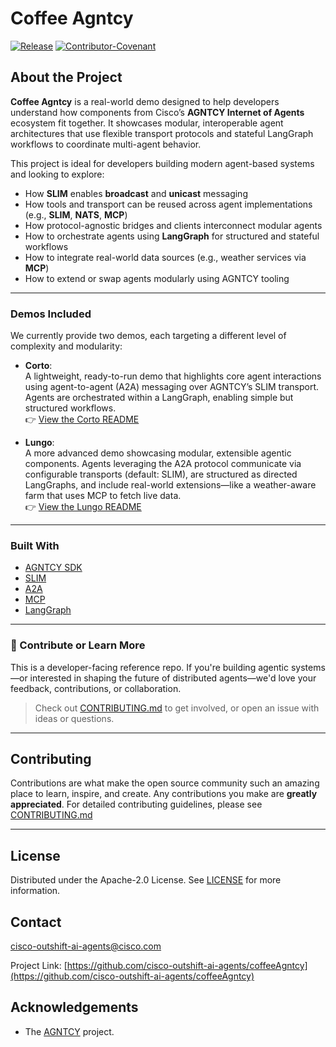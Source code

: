 # Coffee Agntcy

[![Release](https://img.shields.io/github/v/release/agntcy/repo-template?display_name=tag)](CHANGELOG.md)
[![Contributor-Covenant](https://img.shields.io/badge/Contributor%20Covenant-2.1-fbab2c.svg)](CODE_OF_CONDUCT.md)

## About the Project

**Coffee Agntcy** is a real-world demo designed to help developers understand how components from Cisco’s **AGNTCY Internet of Agents** ecosystem fit together. It showcases modular, interoperable agent architectures that use flexible transport protocols and stateful LangGraph workflows to coordinate multi-agent behavior.

This project is ideal for developers building modern agent-based systems and looking to explore:

- How **SLIM** enables **broadcast** and **unicast** messaging
- How tools and transport can be reused across agent implementations (e.g., **SLIM**, **NATS**, **MCP**)
- How protocol-agnostic bridges and clients interconnect modular agents
- How to orchestrate agents using **LangGraph** for structured and stateful workflows
- How to integrate real-world data sources (e.g., weather services via **MCP**)
- How to extend or swap agents modularly using AGNTCY tooling

---

### Demos Included

We currently provide two demos, each targeting a different level of complexity and modularity:

- **Corto**:  
  A lightweight, ready-to-run demo that highlights core agent interactions using agent-to-agent (A2A) messaging over AGNTCY’s SLIM transport. Agents are orchestrated within a LangGraph, enabling simple but structured workflows.  
  👉 [View the Corto README](coffeeAGNTCY/coffee_agents/corto)

- **Lungo**:  
  A more advanced demo showcasing modular, extensible agentic components. Agents leveraging the A2A protocol communicate via configurable transports (default: SLIM), are structured as directed LangGraphs, and include real-world extensions—like a weather-aware farm that uses MCP to fetch live data.  
  👉 [View the Lungo README](coffeeAGNTCY/coffee_agents/lungo)

---

### Built With

- [AGNTCY SDK](https://github.com/agntcy/app-sdk)
- [SLIM](https://github.com/agntcy/slim)
- [A2A](https://github.com/a2aproject/a2a-python)
- [MCP](https://github.com/modelcontextprotocol/python-sdk)
- [LangGraph](https://github.com/langchain-ai/langgraph)

---

### 🤝 Contribute or Learn More

This is a developer-facing reference repo. If you're building agentic systems—or interested in shaping the future of distributed agents—we'd love your feedback, contributions, or collaboration.

> Check out [CONTRIBUTING.md](CONTRIBUTING.md) to get involved, or open an issue with ideas or questions.

--------

## Contributing

Contributions are what make the open source community such an amazing place to
learn, inspire, and create. Any contributions you make are **greatly
appreciated**. For detailed contributing guidelines, please see
[CONTRIBUTING.md](CONTRIBUTING.md)  

--------

## License

Distributed under the Apache-2.0 License. See [LICENSE](LICENSE) for more
information.

## Contact

[cisco-outshift-ai-agents@cisco.com](mailto:cisco-outshift-ai-agents@cisco.com)

Project Link:
[https://github.com/cisco-outshift-ai-agents/coffeeAgntcy](https://github.com/cisco-outshift-ai-agents/coffeeAgntcy)


## Acknowledgements
- The [AGNTCY](https://github.com/agntcy) project.
